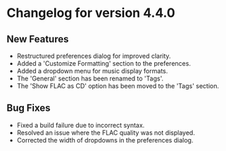 # Changelog for version 4.4.0

## New Features

- Restructured preferences dialog for improved clarity.
- Added a 'Customize Formatting' section to the preferences.
- Added a dropdown menu for music display formats.
- The 'General' section has been renamed to 'Tags'.
- The 'Show FLAC as CD' option has been moved to the 'Tags' section.

## Bug Fixes

- Fixed a build failure due to incorrect syntax.
- Resolved an issue where the FLAC quality was not displayed.
- Corrected the width of dropdowns in the preferences dialog.

